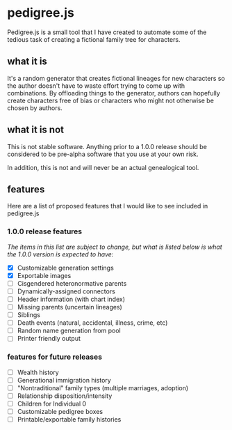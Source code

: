 # pedigree.js

Pedigree.js is a small tool that I have created to automate some of the tedious task of creating a fictional family tree for characters.

## what it is

It's a random generator that creates fictional lineages for new characters so the author doesn't have to waste effort trying to come up with combinations. By offloading things to the generator, authors can hopefully create characters free of bias or characters who might not otherwise be chosen by authors.

## what it is not

This is not stable software. Anything prior to a 1.0.0 release should be considered to be pre-alpha software that you use at your own risk. 

In addition, this is not and will never be an actual genealogical tool.

## features

Here are a list of proposed features that I would like to see included in pedigree.js

### 1.0.0 release features

_The items in this list are subject to change, but what is listed below is what the 1.0.0 version is expected to have:_

 - [x] Customizable generation settings
 - [x] Exportable images
 - [ ] Cisgendered heteronormative parents
 - [ ] Dynamically-assigned connectors
 - [ ] Header information (with chart index)
 - [ ] Missing parents (uncertain lineages)
 - [ ] Siblings
 - [ ] Death events (natural, accidental, illness, crime, etc)
 - [ ] Random name generation from pool
 - [ ] Printer friendly output

### features for future releases

 - [ ] Wealth history
 - [ ] Generational immigration history
 - [ ] "Nontraditional" family types (multiple marriages, adoption)
 - [ ] Relationship disposition/intensity
 - [ ] Children for Individual 0
 - [ ] Customizable pedigree boxes
 - [ ] Printable/exportable family histories
